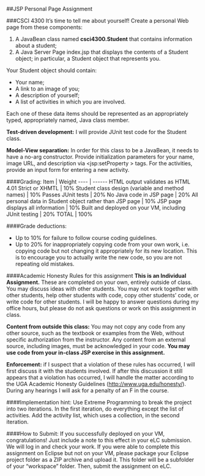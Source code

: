 ##JSP Personal Page Assignment

###CSCI 4300
It’s time to tell me about yourself! Create a personal Web page from these components:

1. A JavaBean class named **csci4300.Student** that contains information about a student;
2. A Java Server Page index.jsp that displays the contents of a Student object; in particular, a Student object that represents you.

Your Student object should contain:
* Your name;
* A link to an image of you;
* A description of yourself;
* A list of activities in which you are involved.

Each one of these data items should be represented as an appropriately typed, appropriately named, Java class member.

**Test-driven development:** I will provide JUnit test code for the Student class.

**Model-View separation:** In order for this class to be a JavaBean, it needs to have a no-arg constructor. Provide initialization parameters for your name, image URL, and description via <jsp:setProperty > tags. For the activities, provide an input form for entering a new activity.

####Grading: 
Item | Weight
---- | ------
HTML output validates as HTML 4.01 Strict or XHMTL | 10%
Student class design (variable and method names) | 10%
Passes JUnit tests | 20%
No Java code in JSP page | 20%
All personal data in Student object rather than JSP page | 10%
JSP page displays all information | 10%
Built and deployed on your VM, including JUnit testing | 20%
TOTAL | 100%

####Grade deductions:
* Up to 10% for failure to follow course coding guidelines.
* Up to 20% for inappropriately copying code from your own work,  i.e. copying code but not changing it appropriately for its new location.  This is to encourage you to actually write the new code, so you are not repeating old mistakes.

####Academic Honesty Rules for this assignment
**This is an Individual Assignment.**  These are completed on your own, entirely outside of class. You may discuss ideas with other students. You may not work together with other students, help other students with code, copy other students’ code, or write code for other students.  I will be happy to answer questions during my office hours, but please do not ask questions or work on this assignment in class.

**Content from outside this class:** You may not copy any code from any other source, such as the textbook or examples from the Web, without specific authorization from the instructor. Any content from an external source, including images, must be acknowledged in your code. **You may use code from your in-class JSP exercise in this assignment.**

**Enforcement:** if I suspect that a violation of these rules has occurred, I will first discuss it with the students involved. If after this discussion it still appears that a violation has occurred, I will handle the matter according to the UGA Academic Honesty Guidelines (http://www.uga.edu/honesty/). During any hearings I will ask for a penalty of an F in the course.

####Implementation hint:
Use Extreme Programming to break the project into two iterations. In the first iteration, do everything except the list of activities. Add the activity list, which uses a collection, in the second iteration.

####How to Submit:
If you successfully deployed on your VM, congratulations! Just include a note to this effect in your eLC submission. We will log in and check your work.
If you were able to complete this assignment on Eclipse but not on your VM, please package your Eclipse project folder as a ZIP archive and upload it. This folder will be a subfolder of your “workspace” folder. Then, submit the assignment on eLC.

